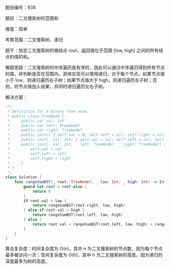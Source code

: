 题目编号：938

题目：二叉搜索树的范围和

难度：简单

考察范围：二叉搜索树、递归

题干：给定二叉搜索树的根结点 root，返回值位于范围 [low, high] 之间的所有结点的值的和。

解题思路：二叉搜索树的中序遍历是有序的，因此可以通过中序遍历得到所有节点的值，并判断是否在范围内。具体实现可以使用递归，对于每个节点，如果节点值小于 low，则递归遍历右子树；如果节点值大于 high，则递归遍历左子树；否则，将节点值加入结果，并同时递归遍历左右子树。

解决方案：

```swift
/**
 * Definition for a binary tree node.
 * public class TreeNode {
 *     public var val: Int
 *     public var left: TreeNode?
 *     public var right: TreeNode?
 *     public init() { self.val = 0; self.left = nil; self.right = nil; }
 *     public init(_ val: Int) { self.val = val; self.left = nil; self.right = nil; }
 *     public init(_ val: Int, _ left: TreeNode?, _ right: TreeNode?) {
 *         self.val = val
 *         self.left = left
 *         self.right = right
 *     }
 * }
 */
class Solution {
    func rangeSumBST(_ root: TreeNode?, _ low: Int, _ high: Int) -> Int {
        guard let root = root else {
            return 0
        }
        if root.val < low {
            return rangeSumBST(root.right, low, high)
        } else if root.val > high {
            return rangeSumBST(root.left, low, high)
        } else {
            return root.val + rangeSumBST(root.left, low, high) + rangeSumBST(root.right, low, high)
        }
    }
}
```

算法复杂度：时间复杂度为 O(n)，其中 n 为二叉搜索树的节点数，因为每个节点最多被访问一次；空间复杂度为 O(h)，其中 h 为二叉搜索树的高度，因为递归的深度最多为树的高度。